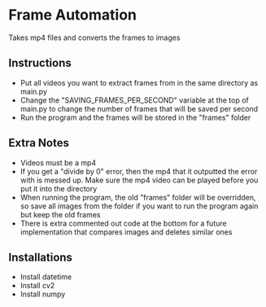 # Frame Automation
Takes mp4 files and converts the frames to images

## Instructions
- Put all videos you want to extract frames from in the same directory as main.py
- Change the "SAVING_FRAMES_PER_SECOND" variable at the top of main.py to change the number of frames that will be saved per second
- Run the program and the frames will be stored in the "frames" folder

## Extra Notes
- Videos must be a mp4
- If you get a "divide by 0" error, then the mp4 that it outputted the error with is messed up. Make sure the mp4 video can be played before you put it into the directory
- When running the program, the old "frames" folder will be overridden, so save all images from the folder if you want to run the program again but keep the old frames
- There is extra commented out code at the bottom for a future implementation that compares images and deletes similar ones
## Installations
- Install datetime
- Install cv2
- Install numpy
